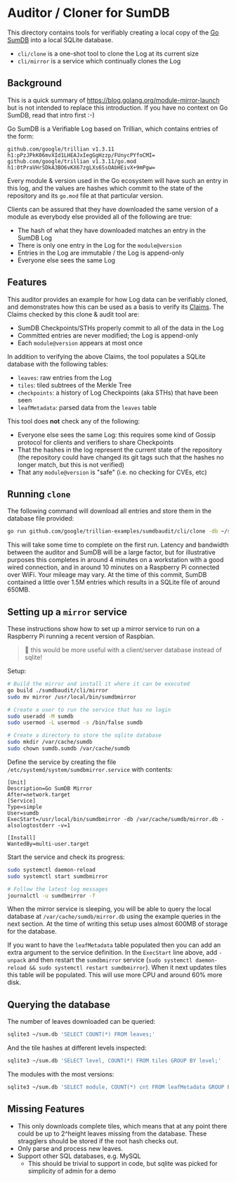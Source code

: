 # Auditor / Cloner for SumDB

This directory contains tools for verifiably creating a local copy of the
[Go SumDB](https://blog.golang.org/module-mirror-launch) into a local SQLite
database.
 * `cli/clone` is a one-shot tool to clone the Log at its current size
 * `cli/mirror` is a service which continually clones the Log

## Background
This is a quick summary of https://blog.golang.org/module-mirror-launch but is not
intended to replace this introduction.
If you have no context on Go SumDB, read that intro first :-)

Go SumDB is a Verifiable Log based on Trillian, which contains entries of the form:
```
github.com/google/trillian v1.3.11 h1:pPzJPkK06mvXId1LHEAJxIegGgHzzp/FUnycPYfoCMI=
github.com/google/trillian v1.3.11/go.mod h1:0tPraVHrSDkA3BO6vKX67zgLXs6SsOAbHEivX+9mPgw=
```
Every module & version used in the Go ecosystem will have such an entry in this log,
and the values are hashes which commit to the state of the repository and its `go.mod`
file at that particular version.

Clients can be assured that they have downloaded the same version of a module as
everybody else provided all of the following are true:
 * The hash of what they have downloaded matches an entry in the SumDB Log
 * There is only one entry in the Log for the `module@version`
 * Entries in the Log are immutable / the Log is append-only
 * Everyone else sees the same Log

## Features
This auditor provides an example for how Log data can be verifiably cloned, and
demonstrates how this can be used as a basis to verify its
[Claims](https://github.com/google/trillian/blob/master/docs/claimantmodel/).
The Claims checked by this clone & audit tool are:
 * SumDB Checkpoints/STHs properly commit to all of the data in the Log
 * Committed entries are never modified; the Log is append-only
 * Each `module@version` appears at most once

In addition to verifying the above Claims, the tool populates a SQLite database
with the following tables:
 * `leaves`: raw entries from the Log
 * `tiles`: tiled subtrees of the Merkle Tree
 * `checkpoints`: a history of Log Checkpoints (aka STHs) that have been seen
 * `leafMetadata`: parsed data from the `leaves` table

This tool does **not** check any of the following:
 * Everyone else sees the same Log: this requires some kind of Gossip protocol for
   clients and verifiers to share Checkpoints
 * That the hashes in the log represent the current state of the repository
   (the repository could have changed its git tags such that the hashes no longer
   match, but this is not verified)
 * That any `module@version` is "safe" (i.e. no checking for CVEs, etc)

## Running `clone`

The following command will download all entries and store them in the database
file provided:
```bash
go run github.com/google/trillian-examples/sumdbaudit/cli/clone -db ~/sum.db -alsologtostderr -v=2
```
This will take some time to complete on the first run. Latency and bandwidth
between the auditor and SumDB will be a large factor, but for illustrative
purposes this completes in around 4 minutes on a workstation with a good wired
connection, and in around 10 minutes on a Raspberry Pi connected over WiFi.
Your mileage may vary. At the time of this commit, SumDB contained a little over
1.5M entries which results in a SQLite file of around 650MB.

## Setting up a `mirror` service
These instructions show how to set up a mirror service to run on a Raspberry Pi
running a recent version of Raspbian.

> :frog: this would be more useful with a client/server database instead of sqlite!

Setup:
```bash
# Build the mirror and install it where it can be executed
go build ./sumdbaudit/cli/mirror
sudo mv mirror /usr/local/bin/sumdbmirror

# Create a user to run the service that has no login
sudo useradd -M sumdb
sudo usermod -L usermod -s /bin/false sumdb

# Create a directory to store the sqlite database
sudo mkdir /var/cache/sumdb
sudo chown sumdb.sumdb /var/cache/sumdb
```
Define the service by creating the file `/etc/systemd/system/sumdbmirror.service` with contents:
```
[Unit]
Description=Go SumDB Mirror
After=network.target
[Service]
Type=simple
User=sumdb
ExecStart=/usr/local/bin/sumdbmirror -db /var/cache/sumdb/mirror.db -alsologtostderr -v=1

[Install]
WantedBy=multi-user.target
```

Start the service and check its progress:
```bash
sudo systemctl daemon-reload
sudo systemctl start sumdbmirror

# Follow the latest log messages
journalctl -u sumdbmirror -f
```

When the mirror service is sleeping, you will be able to query the local database at
`/var/cache/sumdb/mirror.db` using the example queries in the next section.
At the time of writing this setup uses almost 600MB of storage for the database.

If you want to have the `leafMetadata` table populated then you can add an extra argument
to the service definition.
In the `ExecStart` line above, add `-unpack` and then restart the `sumdbmirror` service
(`sudo systemctl daemon-reload && sudo systemctl restart sumdbmirror`).
When it next updates tiles this table will be populated.
This will use more CPU and around 60% more disk.

## Querying the database
The number of leaves downloaded can be queried:
```bash
sqlite3 ~/sum.db 'SELECT COUNT(*) FROM leaves;'
```

And the tile hashes at different levels inspected:
```bash
sqlite3 ~/sum.db 'SELECT level, COUNT(*) FROM tiles GROUP BY level;'
```

The modules with the most versions:
```bash
sqlite3 ~/sum.db 'SELECT module, COUNT(*) cnt FROM leafMetadata GROUP BY module ORDER BY cnt DESC LIMIT 10;'
```

## Missing Features
* This only downloads complete tiles, which means that at any point there could
  be up to 2^height leaves missing from the database.
  These stragglers should be stored if the root hash checks out.
* Only parse and process new leaves.
* Support other SQL databases, e.g. MySQL
  * This should be trivial to support in code, but sqlite was picked for simplicity of admin for a demo
